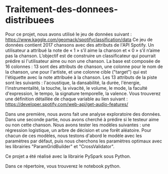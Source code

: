 # Traitement-des-donnees-distribuees

Pour ce projet, nous avons utilisé le jeu de données suivant : https://www.kaggle.com/geomack/spotifyclassification/data
Ce jeu de données contient 2017 chansons avec des attributs de l'API Spotify.
Un utilisateur a attribué la note de « 1 » s’il aime la chanson et « 0 » s’il n’aime pas la chanson. L’objectif est de construire un classificateur qui pourrait prédire si l'utilisateur aime ou non une chanson.
La base est composée de 16 colonnes : 13 sont des attributs de chanson, une colonne pour le nom de la chanson, une pour l'artiste, et une colonne cible ("target") qui est l'étiquette avec la note attribuée à la chanson.
Les 13 attributs de la piste sont les suivants : l'acoustique, la dansabilité, la durée, l'énergie, l'instrumentalité, la touche, la vivacité, le volume, le mode, la faculté d'expression, le tempo, la signature temporelle, la valence.
Vous trouverez une définition détaillée de chaque variable au lien suivant : https://developer.spotify.com/web-api/get-audio-features/

Dans une première, nous avons fait une analyse exploratoire des données. 
Dans une seconde partie, nous avons cherché à prédire si le testeur aime ou non cette chanson. Nous avons tester les modèles suivantes : une régression logistique, un arbre de décision et une forêt aléatoire. Pour chacun de ces modèles, nous testons d'abord le modèle avec les paramètres par défaut, puis nous cherchons les paramètres optimaux avec les librairies "ParamGridBuilder" et "CrossValidator".

Ce projet a été réalisé avec la librairie PySpark sous Python.

Dans ce répertoire, vous trouverez le notebook python.



